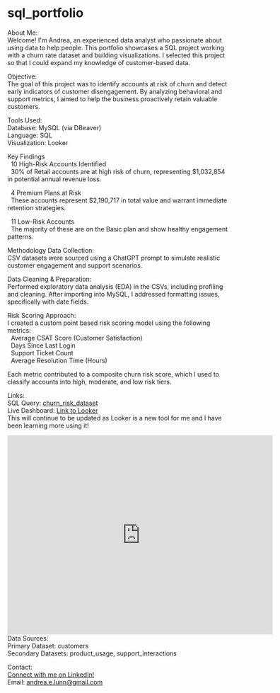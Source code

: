 # sql_portfolio
About Me:<br>
Welcome! I'm Andrea, an experienced data analyst who passionate about using data to help people. This portfolio showcases a SQL project working with a churn rate dataset and building visualizations. I selected this project so that I could expand my knowledge of customer-based data.

Objective:<br>
The goal of this project was to identify accounts at risk of churn and detect early indicators of customer disengagement. By analyzing behavioral and support metrics, I aimed to help the business proactively retain valuable customers.<br>

Tools Used:<br>
Database: MySQL (via DBeaver)<br>
Language: SQL<br>
Visualization: Looker<br>

Key Findings<br>
&nbsp;&nbsp;10 High-Risk Accounts Identified<br>
&nbsp;&nbsp;30% of Retail accounts are at high risk of churn, representing $1,032,854 in potential annual revenue loss.<br>

&nbsp;&nbsp;4 Premium Plans at Risk<br>
&nbsp;&nbsp;These accounts represent $2,190,717 in total value and warrant immediate retention strategies.<br>

&nbsp;&nbsp;11 Low-Risk Accounts<br>
&nbsp;&nbsp;The majority of these are on the Basic plan and show healthy engagement patterns.<br>

Methodology
Data Collection:<br>
CSV datasets were sourced using a ChatGPT prompt to simulate realistic customer engagement and support scenarios.<br>

Data Cleaning & Preparation:<br>
Performed exploratory data analysis (EDA) in the CSVs, including profiling and cleaning. After importing into MySQL, I addressed formatting issues, specifically with date fields.<br>

Risk Scoring Approach:<br>
I created a custom point based risk scoring model using the following metrics:<br>
&nbsp;&nbsp;Average CSAT Score (Customer Satisfaction)<br>
&nbsp;&nbsp;Days Since Last Login<br>
&nbsp;&nbsp;Support Ticket Count<br>
&nbsp;&nbsp;Average Resolution Time (Hours)<br>

Each metric contributed to a composite churn risk score, which I used to classify accounts into high, moderate, and low risk tiers.<br>

Links:<br>
SQL Query: [churn_risk_dataset](https://github.com/andrealdata/sql_portfolio/blob/main/churn_risk)<br>
Live Dashboard: [Link to Looker](https://lookerstudio.google.com/reporting/181a230e-15d2-4cf2-9a23-b576f64ee0ea)<br>
This will continue to be updated as Looker is a new tool for me and I have been learning more using it!<br>
<iframe width="600" height="450" src="https://lookerstudio.google.com/embed/reporting/181a230e-15d2-4cf2-9a23-b576f64ee0ea/page/6MvOF" frameborder="0" style="border:0" allowfullscreen sandbox="allow-storage-access-by-user-activation allow-scripts allow-same-origin allow-popups allow-popups-to-escape-sandbox"></iframe>
<br>
Data Sources:<br>
Primary Dataset: customers<br>
Secondary Datasets: product_usage, support_interactions

Contact:<br>
[Connect with me on LinkedIn!](https://www.linkedin.com/in/andrea-lunn-909b2b185/)
<br>
Email: andrea.e.lunn@gmail.com


